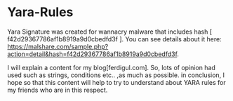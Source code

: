 # Yara-Rules
Yara Signature was created for wannacry malware that includes hash [ f42d29367786af1b8919a9d0cbedfd3f ]. You can see details about it here: https://malshare.com/sample.php?action=detail&hash=f42d29367786af1b8919a9d0cbedfd3f.

I will explain a content for my blog[ferdigul.com]. So,	lots of opinion had used such as strings, conditions etc.. ,as much as possible.	in conclusion, I hope so that this content will help to try to understand about YARA rules for my friends who are in this respect.
